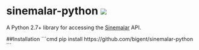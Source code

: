 # sinemalar-python  <img src="https://travis-ci.org/bigent/sinemalar-python.svg?branch=master">
<p>A Python 2.7+ library for accessing the <a href="//www.sinemalar.com">Sinemalar</a> API.</p>
##Installation
```cmd
pip install https://github.com/bigent/sinemalar-python
```
